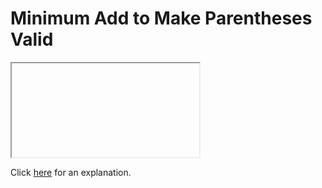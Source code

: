 # Minimum Add to Make Parentheses Valid 

<iframe></iframe>

Click [here](Explanation.md) for an explanation.

